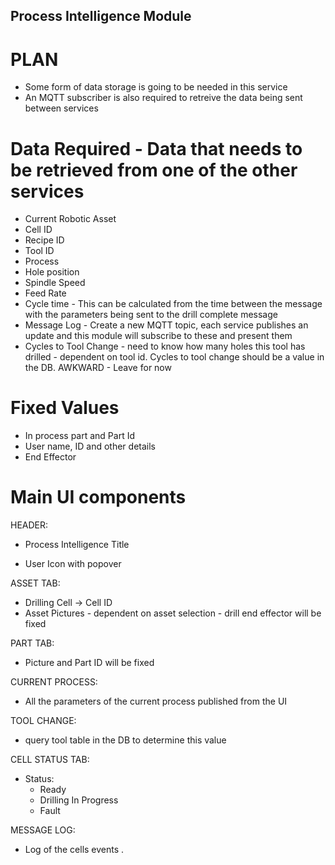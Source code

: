 
## Process Intelligence Module ##

# PLAN #

- Some form of data storage is going to be needed in this service
- An MQTT subscriber is also required to retreive the data being sent between services


# Data Required - Data that needs to be retrieved from one of the other services
- Current Robotic Asset
- Cell ID
- Recipe ID
- Tool ID
- Process
- Hole position
- Spindle Speed
- Feed Rate
- Cycle time - This can be calculated from the time between the message with the parameters being sent to the drill complete message
- Message Log - Create a new MQTT topic, each service publishes an update and this module will subscribe to these and present them
- Cycles to Tool Change - need to know how many holes this tool has drilled - dependent on tool id. Cycles to tool change should be a   value in the DB. AWKWARD - Leave for now


# Fixed Values
- In process part and Part Id
- User name, ID and other details
- End Effector

# Main UI components
HEADER:
- Process Intelligence Title

- User Icon with popover

ASSET TAB:
- Drilling Cell -> Cell ID
- Asset Pictures - dependent on asset selection - drill end effector will be fixed

PART TAB:
- Picture and Part ID will be fixed

CURRENT PROCESS:
- All the parameters of the current process published from the UI

TOOL CHANGE:
- query tool table in the DB to determine this value

CELL STATUS TAB:
- Status:
    - Ready
    - Drilling In Progress
    - Fault

MESSAGE LOG:
- Log of the cells events .

